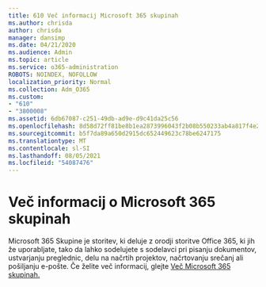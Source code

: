 ```yaml
---
title: 610 Več informacij Microsoft 365 skupinah
ms.author: chrisda
author: chrisda
manager: dansimp
ms.date: 04/21/2020
ms.audience: Admin
ms.topic: article
ms.service: o365-administration
ROBOTS: NOINDEX, NOFOLLOW
localization_priority: Normal
ms.collection: Adm_O365
ms.custom:
- "610"
- "3800008"
ms.assetid: 6db67087-c251-49db-ad9e-d9c41da25c56
ms.openlocfilehash: 8d58d72ff81be8b1ea2873996043f2b08b550233ab4a817f4e2476944624a17b
ms.sourcegitcommit: b5f7da89a650d2915dc652449623c78be6247175
ms.translationtype: MT
ms.contentlocale: sl-SI
ms.lasthandoff: 08/05/2021
ms.locfileid: "54087476"
---
```

# <a name="learn-about-microsoft-365-groups"></a>Več informacij o Microsoft 365 skupinah

Microsoft 365 Skupine je storitev, ki deluje z orodji storitve Office 365, ki jih že uporabljate, tako da lahko sodelujete s sodelavci pri pisanju dokumentov, ustvarjanju preglednic, delu na načrtih projektov, načrtovanju srečanj ali pošiljanju e-pošte. Če želite več informacij, glejte [Več Microsoft 365 skupinah.](https://support.office.com/article/b565caa1-5c40-40ef-9915-60fdb2d97fa2)
